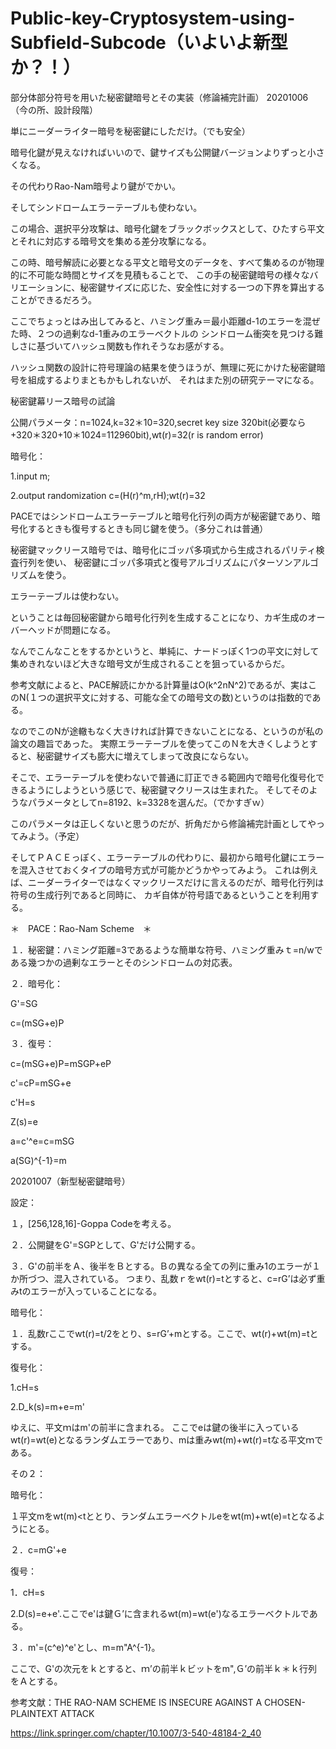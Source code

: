 # Public-key-Cryptosystem-using-Subfield-Subcode（いよいよ新型か？！）

部分体部分符号を用いた秘密鍵暗号とその実装（修論補完計画）
20201006（今の所、設計段階）

単にニーダーライター暗号を秘密鍵にしただけ。（でも安全）

暗号化鍵が見えなければいいので、鍵サイズも公開鍵バージョンよりずっと小さくなる。

その代わりRao-Nam暗号より鍵がでかい。

そしてシンドロームエラーテーブルも使わない。

この場合、選択平分攻撃は、暗号化鍵をブラックボックスとして、ひたすら平文とそれに対応する暗号文を集める差分攻撃になる。

この時、暗号解読に必要となる平文と暗号文のデータを、すべて集めるのが物理的に不可能な時間とサイズを見積もることで、 この手の秘密鍵暗号の様々なバリエーションに、秘密鍵サイズに応じた、安全性に対する一つの下界を算出することができるだろう。

ここでちょっとはみ出してみると、ハミング重み＝最小距離d-1のエラーを混ぜた時、２つの過剰なd-1重みのエラーベクトルの シンドローム衝突を見つける難しさに基づいてハッシュ関数も作れそうなお感がする。

ハッシュ関数の設計に符号理論の結果を使うほうが、無理に死にかけた秘密鍵暗号を組成するよりまともかもしれないが、 それはまた別の研究テーマになる。

秘密鍵幕リース暗号の試論

公開パラメータ：n=1024,k=32＊10=320,secret key size 320bit(必要なら+320＊320+10＊1024=112960bit),wt(r)=32(r is random error)

暗号化：

1.input m;

2.output randomization c=(H(r)^m,rH);wt(r)=32

PACEではシンドロームエラーテーブルと暗号化行列の両方が秘密鍵であり、暗号化するときも復号するときも同じ鍵を使う。（多分これは普通）

秘密鍵マックリース暗号では、暗号化にゴッパ多項式から生成されるパリティ検査行列を使い、 秘密鍵にゴッパ多項式と復号アルゴリズムにパターソンアルゴリズムを使う。

エラーテーブルは使わない。

ということは毎回秘密鍵から暗号化行列を生成することになり、カギ生成のオーバーヘッドが問題になる。

なんでこんなことをするかというと、単純に、ナードっぽく1つの平文に対して集めきれないほど大きな暗号文が生成されることを狙っているからだ。

参考文献によると、PACE解読にかかる計算量はO(k^2nN^2)であるが、実はこのN(１つの選択平文に対する、可能な全ての暗号文の数)というのは指数的である。

なのでこのNが途轍もなく大きければ計算できないことになる、というのが私の論文の趣旨であった。 実際エラーテーブルを使ってこのＮを大きくしようとすると、秘密鍵サイズも膨大に増えてしまって改良にならない。

そこで、エラーテーブルを使わないで普通に訂正できる範囲内で暗号化復号化できるようにしようという感じで、秘密鍵マクリースは生まれた。 そしてそのようなパラメータとしてn=8192、k=3328を選んだ。（でかすぎｗ）

このパラメータは正しくないと思うのだが、折角だから修論補完計画としてやってみよう。（予定）

そしてＰＡＣＥっぽく、エラーテーブルの代わりに、最初から暗号化鍵にエラーを混入させておくタイプの暗号方式が可能かどうかやってみよう。 これは例えば、ニーダーライターではなくマックリースだけに言えるのだが、暗号化行列は符号の生成行列であると同時に、 カギ自体が符号語であるということを利用する。

＊　PACE：Rao-Nam Scheme　＊

１．秘密鍵：ハミング距離=3であるような簡単な符号、ハミング重みｔ=n/wである幾つかの過剰なエラーとそのシンドロームの対応表。

２．暗号化：

G'=SG

c=(mSG+e)P

３．復号：

c=(mSG+e)P=mSGP+eP

c'=cP=mSG+e

c'H=s

Z(s)=e

a=c'^e=c=mSG

a(SG)^{-1}=m

20201007（新型秘密鍵暗号）

設定：

１，[256,128,16]-Goppa Codeを考える。

２．公開鍵をG'=SGPとして、G'だけ公開する。

３．G'の前半をＡ、後半をＢとする。Ｂの異なる全ての列に重み1のエラーが１か所づつ、混入されている。 つまり、乱数ｒをwt(r)=tとすると、c=rG’は必ず重みtのエラーが入っていることになる。

暗号化：

１．乱数rここでwt(r)=t/2をとり、s=rG’+mとする。ここで、wt(r)+wt(m)=tとする。

復号化：

1.cH=s

2.D_k(s)=m+e=m'

ゆえに、平文ｍはm'の前半に含まれる。 ここでeは鍵の後半に入っているwt(r)=wt(e)となるランダムエラーであり、mは重みwt(m)+wt(r)=tなる平文ｍである。

その２：

暗号化：

１平文mをwt(m)<tととり、ランダムエラーベクトルeをwt(m)+wt(e)=tとなるようにとる。

２．c=mG'+e

復号：

1．cH=s

2.D(s)=e+e'.ここでe'は鍵Ｇ’に含まれるwt(m)=wt(e')なるエラーベクトルである。

３．m'=(c^e)^e'とし、m=m"A^{-1}。

ここで、G'の次元をｋとすると、ｍ’の前半ｋビットをm",Ｇ’の前半ｋ＊ｋ行列をＡとする。

参考文献：THE RAO-NAM SCHEME IS INSECURE AGAINST A CHOSEN-PLAINTEXT ATTACK

https://link.springer.com/chapter/10.1007/3-540-48184-2_40

